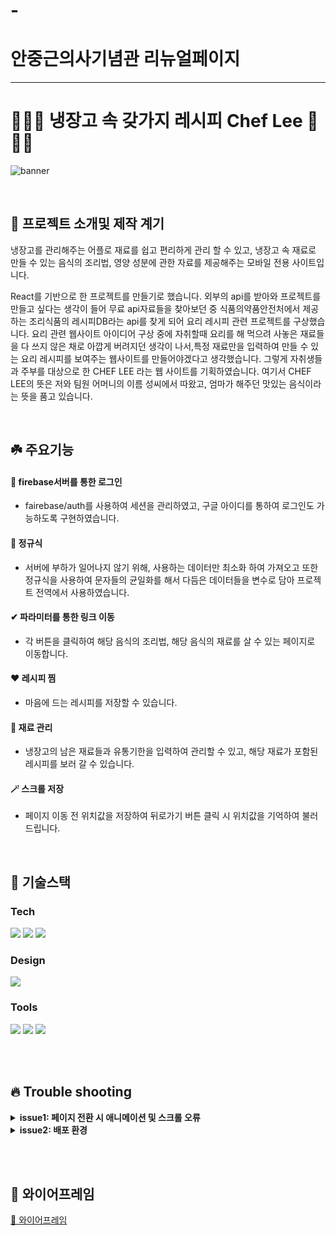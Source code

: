 # -
# 안중근의사기념관 리뉴얼페이지
--------------------------------------------------------------------------------------------------------------
# 🥦🍅🥬 냉장고 속 갖가지 레시피 Chef Lee 🧅🧄🥔

![banner](https://velog.velcdn.com/images/daun/post/ef43a2d9-cb0c-4a32-b647-1a5fe566f9d3/image.png)

<br>

## 🌱 프로젝트 소개및 제작 계기
냉장고를 관리해주는 어플로 재료를 쉽고 편리하게 관리 할 수 있고, 냉장고 속 재료로 만들 수 있는 음식의 조리법, 영양 성분에 관한 자료를 제공해주는 모바일 전용 사이트입니다.

React를 기반으로 한 프로젝트를 만들기로 했습니다.
외부의 api를 받아와 프로젝트를 만들고 싶다는 생각이 들어 무료 api자료들을 찾아보던 중 식품의약품안전처에서 제공하는 조리식품의 레시피DB라는 api를 찾게 되어 요리 레시피 관련 프로젝트를 구상했습니다.
요리 관련 웹사이트 아이디어 구상 중에 자취할때 요리를 해 먹으려 사놓은 재료들을 다 쓰지 않은 채로 아깝게 버려지던 생각이 나서,특정 재료만을 입력하여 만들 수 있는 요리 레시피를 보여주는 웹사이트를 만들어야겠다고 생각했습니다. 그렇게 자취생들과 주부를 대상으로 한 CHEF LEE 라는 웹 사이트를 기획하였습니다. 여기서 CHEF LEE의 뜻은 저와 팀원 어머니의 이름 성씨에서 따왔고, 엄마가 해주던 맛있는 음식이라는 뜻을 품고 있습니다.


<br>

## ☘️ 주요기능

#### 🔐 firebase서버를 통한 로그인

- fairebase/auth를 사용하여 세션을 관리하였고, 구글 아이디를 통하여 로그인도 가능하도록 구현하였습니다.

#### 📧 정규식

- 서버에 부하가 일어나지 않기 위해, 사용하는 데이터만 최소화 하여 가져오고 또한 정규식을 사용하여 문자들의 균일화를 해서 다듬은 데이터들을 변수로 담아 프로젝트 전역에서 사용하였습니다.

#### ✔ 파라미터를 통한 링크 이동
- 각 버튼을 클릭하여 해당 음식의 조리법, 해당 음식의 재료를 살 수 있는 페이지로 이동합니다.

#### ❤️ 레시피 찜

- 마음에 드는 레시피를 저장할 수 있습니다.

#### 📱 재료 관리

- 냉장고의 남은 재료들과 유통기한을 입력하여 관리할 수 있고, 해당 재료가 포함된 레시피를 보러 갈 수 있습니다.

#### 🪄 스크롤 저장

- 페이지 이동 전 위치값을 저장하여 뒤로가기 버튼 클릭 시 위치값을 기억하여 불러드립니다.
<br>

## 🔨 기술스택

### **Tech**

<p>
<img src="https://img.shields.io/badge/React-61DAFB?style=for-the-badge&logo=react&logoColor=black"/>
<img src="https://img.shields.io/badge/firebase-FFCA28?style=for-the-badge&logo=firebase&logoColor=white"/>
<img src="https://img.shields.io/badge/sass-CC6699?style=for-the-badge&logo=sass&logoColor=white"/>
<br>
</p>

### **Design**
<p>
<img src="https://img.shields.io/badge/Figma-F24E1E?style=for-the-badge&logo=Figma&logoColor=white"/>
</p>

### **Tools**

<p>
<img src="https://img.shields.io/badge/VSCode-007ACC?style=for-the-badge&logo=Visual Studio Code&logoColor=white"/>
<img src="https://img.shields.io/badge/Git-F05032?style=for-the-badge&logo=Git&logoColor=white"/>
<img src="https://img.shields.io/badge/Github-181717?style=for-the-badge&logo=github&logoColor=white">
<br>
</p>

<br>

<br/>

## 🔥 Trouble shooting
<details>
<summary><strong> issue1: 페이지 전환 시 애니메이션 및 스크롤 오류 </strong></summary>

#### 🙁 situation

- 메인 페이지에 있는 스크롤에 의한 애니메이션이 페이지 전환이 있고, 다시 복귀하였을 때 다시 애니메이션이 일어나지 않았다.이유는 페이지 이동을 하면서 나의 초기 스크롤 위치를 설정해주는 함수가 작동하지 않아서 였다.

#### 🚥 solution

- useLocation을 이용하여 페이지가 재할당 되었을 시 함수를 다시 실행하게 하여, 문제 없이 사용 할 수 있었다.
</details>
<details>
<summary><strong> issue2: 배포 환경 </strong></summary>

#### 🙁 situation

- 리엑트는 오로지 js형식으로 만들어지기 때문에, 그냥 작성한 코드만을 올리면 배포가 되지 않았던 걸 몰랐다. 찾아본 결과 컴파일 작업이 필요하다는 것을 알게 되었다.

#### 🚥 solution

- 빌드하는 과정에 대해 공부하여 컴파일 하였고, 변환한 html로 깃허브 레파지토리에 업로드 하였다.
</details>



<br></br>
## 🌸 와이어프레임

[💾 와이어프레임](https://www.figma.com/file/CDKNOSVNT8V3OlYs3LGKxf/%EB%83%89%EC%9E%A5%EA%B3%A0?node-id=0-1&t=sGMlded8uHaRp1ZE-0)

<br></br>

